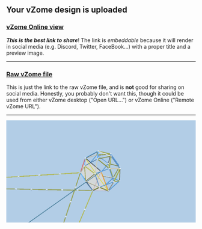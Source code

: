 ## Your vZome design is uploaded

### [vZome Online view][embed]

***This is the best link to share***!  The link is *embeddable* because it will render in social media (e.g. Discord, Twitter, FaceBook...) with a proper title and a preview image.

---

### [Raw vZome file][raw]

This is just the link to the raw vZome file, and is **not** good for
sharing on social media.
Honestly, you probably don't want this, though it could be used from either
vZome desktop ("Open URL...") or vZome Online ("Remote vZome URL").

---

![Image](<edited-snubCube-orbit-proof.png>)


[embed]: <https://vzome.com/app/embed.py?url=https://raw.githubusercontent.com/ThynStyx/vzome-sharing/main/2021/07/11/20-48-18-edited-snubCube-orbit-proof/edited-snubCube-orbit-proof.vZome>
[raw]: <https://raw.githubusercontent.com/ThynStyx/vzome-sharing/main/2021/07/11/20-48-18-edited-snubCube-orbit-proof/edited-snubCube-orbit-proof.vZome>
